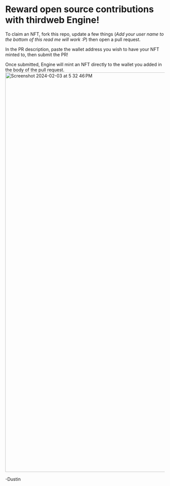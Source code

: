 # Reward open source contributions with thirdweb Engine!

To claim an NFT, fork this repo, update a few things (_Add your user name to the bottom of this read me will work :P_) then open a pull request. 

In the PR description, paste the wallet address you wish to have your NFT minted to, then submit the PR!

Once submitted, Engine will mint an NFT directly to the wallet you added in the body of the pull request. 
<img width="1264" alt="Screenshot 2024-02-03 at 5 32 46 PM" src="https://github.com/DustinTurska/github-Engine-rewards/assets/135719141/e0a85a45-ccdb-436b-a118-8d06cc089f08">

-Dustin
